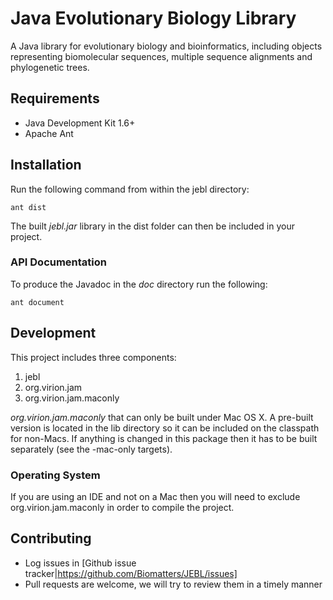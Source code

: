# Java Evolutionary Biology Library
A Java library for evolutionary biology and bioinformatics, including objects representing biomolecular sequences, 
multiple sequence alignments and phylogenetic trees.

## Requirements
* Java Development Kit 1.6+
* Apache Ant

## Installation
Run the following command from within the jebl directory:

    ant dist
    
The built *jebl.jar* library in the dist folder can then be included in your project.

### API Documentation
To produce the Javadoc in the *doc* directory run the following:
    
    ant document
    
## Development
This project includes three components:
1. jebl
2. org.virion.jam
3. org.virion.jam.maconly

*org.virion.jam.maconly* that can only be built under Mac OS X.  A pre-built version is located in the lib directory 
so it can be included on the classpath for non-Macs.  If anything is changed in this package then it has to be built separately 
  (see the -mac-only targets).
  
### Operating System
If you are using an IDE and not on a Mac then you will need to exclude org.virion.jam.maconly in order to compile the
project.

## Contributing
* Log issues in [Github issue tracker|https://github.com/Biomatters/JEBL/issues]
* Pull requests are welcome, we will try to review them in a timely manner